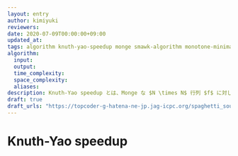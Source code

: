 ```yaml
---
layout: entry
author: kimiyuki
reviewers:
date: 2020-07-09T00:00:00+09:00
updated_at:
tags: algorithm knuth-yao-speedup monge smawk-algorithm monotone-minima
algorithm:
  input:
  output:
  time_complexity:
  space_complexity:
  aliases:
description: Knuth-Yao speedup とは、Monge な $N \times N$ 行列 $f$ に対して $\mathrm{dp}(l, r) = \min \lbrace \mathrm{dp}(l, m) + \mathrm{dp}(m + 1, r) \mid l \le m \lt r \rbrace + f(l, r)$ (ただし $l \le r$) で定まる関数 $\mathrm{dp}$ のグラフを $O(N^2)$ で求めるアルゴリズムである。
draft: true
draft_urls: "https://topcoder-g-hatena-ne-jp.jag-icpc.org/spaghetti_source/20120915/1347668163.html"
---
```


# Knuth-Yao speedup
